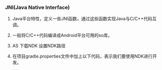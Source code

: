 ### JNI(Java Native Interface)
1. Java平台特性，定义一些JNI函数，通过这些函数实现Java与C/C++代码互调。
2. 一般将C/C++代码编译成Android平台可用的so库。


1. AS 下载NDK 设置NDK路径
2. 在项目gradle.properties文件中加上以下代码，表示我们要使用NDK进行开发。
```java 